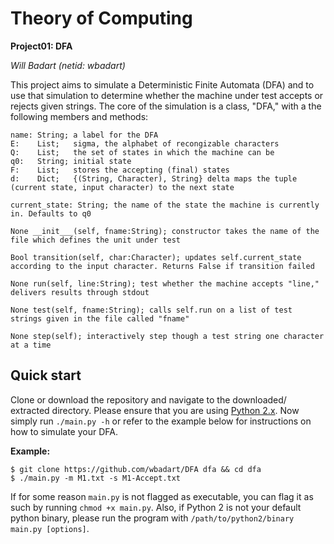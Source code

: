 Theory of Computing
===================

**Project01: DFA**

*Will Badart (netid: wbadart)*

This project aims to simulate a Deterministic Finite Automata (DFA) and to use that simulation to determine whether the machine under test accepts or rejects given strings. The core of the simulation is a class, "DFA," with a the following members and methods:

```
name: String; a label for the DFA
E:    List;   sigma, the alphabet of recongizable characters
Q:    List;   the set of states in which the machine can be
q0:   String; initial state
F:    List;   stores the accepting (final) states
d:    Dict;   {(String, Character), String} delta maps the tuple (current state, input character) to the next state

current_state: String; the name of the state the machine is currently in. Defaults to q0

None __init___(self, fname:String); constructor takes the name of the file which defines the unit under test

Bool transition(self, char:Character); updates self.current_state according to the input character. Returns False if transition failed

None run(self, line:String); test whether the machine accepts "line," delivers results through stdout

None test(self, fname:String); calls self.run on a list of test strings given in the file called "fname"

None step(self); interactively step though a test string one character at a time
```

## Quick start
Clone or download the repository and navigate to the downloaded/ extracted directory. Please ensure that you are using [Python 2.x](https://www.python.org/downloads/). Now simply run `./main.py -h` or refer to the example below for instructions on how to simulate your DFA.

**Example:**

```
$ git clone https://github.com/wbadart/DFA dfa && cd dfa
$ ./main.py -m M1.txt -s M1-Accept.txt
```

If for some reason `main.py` is not flagged as executable, you can flag it as such by running `chmod +x main.py`. Also, if Python 2 is not your default python binary, please run the program with `/path/to/python2/binary main.py [options]`.
